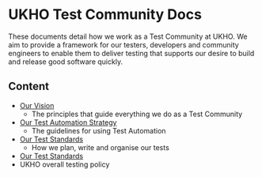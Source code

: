 # UKHO Test Community Docs

These documents detail how we work as a Test Community at UKHO. We aim to provide a framework for our testers, developers and community engineers to enable them to deliver testing that supports our desire to build and release good software quickly.

## Content

* [Our Vision](test-vision.md)
  * The principles that guide everything we do as a Test Community
* [Our Test Automation Strategy](test-automation-strategy.md)
  * The guidelines for using Test Automation
* [Our Test Standards](test-code-standards.md)
  * How we plan, write and organise our tests
 * [Our Test Standards](test-policycode.md)
  * UKHO overall testing policy
